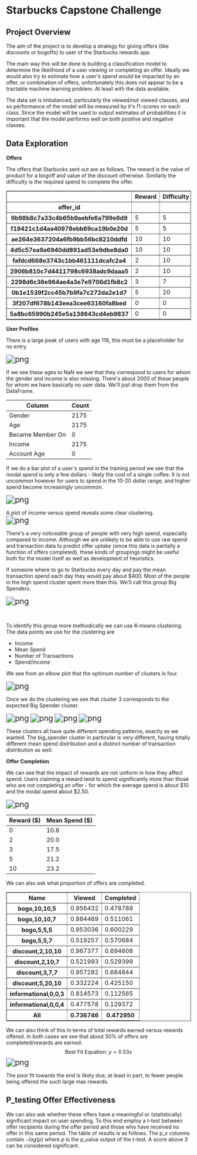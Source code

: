 # Starbucks Capstone Challenge

<h2> Project Overview </h2> 



The aim of the project is to develop a strategy for giving offers (like discounts or bogoffs) to user of the Starbucks rewards app.

The main way this will be done is building a classification model to determine the likelihood of a user viewing or completing an offer. Ideally we would also try to estimate how a user's spend would be impacted by an offer, or combination of offers, unfortunately this does not appear to be a tractable machine learning problem. At least with the data available.

The data set is imbalanced, particularly the viewed/not viewed classes, and so performance of the model will be measured by it's f1-scores on each class. Since the model will be used to output estimates of probabilities it is important that the model performs well on both positive and negative classes.



<H2> Data Exploration </H2>

<b> Offers </b>

The offers that Starbucks sent out are as follows. The reward is the value of product for a bogoff and value of the discount otherwise. Similarly the difficulty is the required spend to complete the offer.

<table border="1" class="dataframe">
  <thead>
    <tr style="text-align: center;">
      <th></th>
      <th>Reward</th>
      <th>Difficulty</th>
      <th>Duration</th>
      <th>Offer Type</th>
      <th>Email</th>
      <th>Mobile</th>
      <th>Social</th>
      <th>Web</th>
      <th>Name</th>
    </tr>
    <tr>
      <th>offer_id</th>
      <th></th>
      <th></th>
      <th></th>
      <th></th>
      <th></th>
      <th></th>
      <th></th>
      <th></th>
      <th></th>
    </tr>
  </thead>
  <tbody>
    <tr>
      <th>9b98b8c7a33c4b65b9aebfe6a799e6d9</th>
      <td>5</td>
      <td>5</td>
      <td>7</td>
      <td>bogo</td>
      <td>1.0</td>
      <td>1.0</td>
      <td>0.0</td>
      <td>1.0</td>
      <td>bogo,5,5,7</td>
    </tr>
    <tr>
      <th>f19421c1d4aa40978ebb69ca19b0e20d</th>
      <td>5</td>
      <td>5</td>
      <td>5</td>
      <td>bogo</td>
      <td>1.0</td>
      <td>1.0</td>
      <td>1.0</td>
      <td>1.0</td>
      <td>bogo,5,5,5</td>
    </tr>
    <tr>
      <th>ae264e3637204a6fb9bb56bc8210ddfd</th>
      <td>10</td>
      <td>10</td>
      <td>7</td>
      <td>bogo</td>
      <td>1.0</td>
      <td>1.0</td>
      <td>1.0</td>
      <td>0.0</td>
      <td>bogo,10,10,7</td>
    </tr>
    <tr>
      <th>4d5c57ea9a6940dd891ad53e9dbe8da0</th>
      <td>10</td>
      <td>10</td>
      <td>5</td>
      <td>bogo</td>
      <td>1.0</td>
      <td>1.0</td>
      <td>1.0</td>
      <td>1.0</td>
      <td>bogo,10,10,5</td>
    </tr>
    <tr>
      <th>fafdcd668e3743c1bb461111dcafc2a4</th>
      <td>2</td>
      <td>10</td>
      <td>10</td>
      <td>discount</td>
      <td>1.0</td>
      <td>1.0</td>
      <td>1.0</td>
      <td>1.0</td>
      <td>discount,2,10,10</td>
    </tr>
    <tr>
      <th>2906b810c7d4411798c6938adc9daaa5</th>
      <td>2</td>
      <td>10</td>
      <td>7</td>
      <td>discount</td>
      <td>1.0</td>
      <td>1.0</td>
      <td>0.0</td>
      <td>1.0</td>
      <td>discount,2,10,7</td>
    </tr>
    <tr>
      <th>2298d6c36e964ae4a3e7e9706d1fb8c2</th>
      <td>3</td>
      <td>7</td>
      <td>7</td>
      <td>discount</td>
      <td>1.0</td>
      <td>1.0</td>
      <td>1.0</td>
      <td>1.0</td>
      <td>discount,3,7,7</td>
    </tr>
    <tr>
      <th>0b1e1539f2cc45b7b9fa7c272da2e1d7</th>
      <td>5</td>
      <td>20</td>
      <td>10</td>
      <td>discount</td>
      <td>1.0</td>
      <td>0.0</td>
      <td>0.0</td>
      <td>1.0</td>
      <td>discount,5,20,10</td>
    </tr>
    <tr>
      <th>3f207df678b143eea3cee63160fa8bed</th>
      <td>0</td>
      <td>0</td>
      <td>4</td>
      <td>informational</td>
      <td>1.0</td>
      <td>1.0</td>
      <td>0.0</td>
      <td>1.0</td>
      <td>informational,0,0,4</td>
    </tr>
    <tr>
      <th>5a8bc65990b245e5a138643cd4eb9837</th>
      <td>0</td>
      <td>0</td>
      <td>3</td>
      <td>informational</td>
      <td>1.0</td>
      <td>1.0</td>
      <td>1.0</td>
      <td>0.0</td>
      <td>informational,0,0,3</td>
    </tr>
  </tbody>
</table>

<b> User Profiles </b>



There is a large peak of users with age 118, this must be a placeholder for no entry.

<img src="Starbucks_Capstone_notebook_files/Starbucks_Capstone_notebook_6_1.png" alt="png" style="zoom:150%;" />

If we see these ages to NaN we see that they correspond to users for whom the gender and income is also missing. There's about 2000 of these people for whom we have basically no user data. We'll just drop them from the DataFrame.

| Column           | Count |
| ---------------- | ----- |
| Gender           | 2175  |
| Age              | 2175  |
| Became Member On | 0     |
| Income           | 2175  |
| Account Age      | 0     |

If we do a bar plot of a user's spend in the training period we see that the modal spend is only a few dollars - likely the cost of a single coffee. It is not uncommon however for users to spend in the 10-20 dollar range, and higher spend become increasingly uncommon.

<img src="Starbucks_Capstone_notebook_files/Starbucks_Capstone_notebook_15_0.png" alt="png" style="zoom:150%;" />
    

A plot of income versus spend reveals some clear clustering.    
<img src="Starbucks_Capstone_notebook_files/Starbucks_Capstone_notebook_17_0.png" alt="png" style="zoom:150%;" />
    


There's a very noticeable group of people with very high spend, especially compared to income. Although we are unlikely to be able to use raw spend and transaction data to predict offer uptake (since this data is partially a function of offers completed), these kinds of groupings might be useful both for the model itself as well as development of heuristics. 

If someone where to go to Starbucks every day and pay the mean transaction spend each day they would pay about $400.  Most of the people in the high spend cluster spent more than this. We'll call this group Big Spenders.

<img src="Starbucks_Capstone_notebook_files/Starbucks_Capstone_notebook_20_0.png" alt="png" style="zoom:150%;" />

​    

To identify this group more methodically we can use K-means clustering. The data points we use for the clustering are

* Income
* Mean Spend
* Number of Transactions
* Spend/Income

 We see from an elbow plot that the optimum number of clusters is four.

<img src="Starbucks_Capstone_notebook_files/Starbucks_Capstone_notebook_56_0.png" alt="png" style="zoom:150%;" />

Once we do the clustering we see that cluster 3 corresponds to the expected Big Spender cluster.

<img src="Starbucks_Capstone_notebook_files/Starbucks_Capstone_notebook_60_0.png" alt="png" style="zoom:150%;" />

<img src="Starbucks_Capstone_notebook_files/Starbucks_Capstone_notebook_61_0.png" alt="png" style="zoom:150%;" />



<img src="Starbucks_Capstone_notebook_files/Starbucks_Capstone_notebook_64_0.png" alt="png" style="zoom:150%;" />

<img src="Starbucks_Capstone_notebook_files/Starbucks_Capstone_notebook_65_0.png" alt="png" style="zoom:150%;" />

These clusters all have quite different spending patterns, exactly as we wanted. The big_spender cluster in particular is very different, having totally different mean spend distribution and a distinct number of transaction distribution as well.

<b> Offer Completion </b>



We can see that the impact of rewards are not uniform in how they affect spend. Users claiming a reward tend to spend significantly more than those who are not completing an offer - for which the average spend is about $10 and the modal spend about $2.50. 

<img src="Starbucks_Capstone_notebook_files/Starbucks_Capstone_notebook_28_0.png" alt="png" style="zoom:150%;" />

| Reward ($) | Mean Spend ($) |
| ---------- | -------------- |
| 0          | 10.6           |
| 2          | 20.0           |
| 3          | 17.5           |
| 5          | 21.2           |
| 10         | 23.2           |

We can also ask what proportion of offers are completed. 



<table border="1" class="dataframe">
  <thead>
    <tr style="text-align: Center;">
      <th>Name </th>
      <th>Viewed</th>
      <th>Completed</th>
    </tr>
  </thead>
  <tbody>
    <tr>
      <th>bogo,10,10,5</th>
      <td>0.956432</td>
      <td>0.478789</td>
    </tr>
    <tr>
      <th>bogo,10,10,7</th>
      <td>0.884469</td>
      <td>0.511061</td>
    </tr>
    <tr>
      <th>bogo,5,5,5</th>
      <td>0.953036</td>
      <td>0.600229</td>
    </tr>
    <tr>
      <th>bogo,5,5,7</th>
      <td>0.519257</td>
      <td>0.570684</td>
    </tr>
    <tr>
      <th>discount,2,10,10</th>
      <td>0.967377</td>
      <td>0.694608</td>
    </tr>
    <tr>
      <th>discount,2,10,7</th>
      <td>0.521993</td>
      <td>0.529399</td>
    </tr>
    <tr>
      <th>discount,3,7,7</th>
      <td>0.957282</td>
      <td>0.684844</td>
    </tr>
    <tr>
      <th>discount,5,20,10</th>
      <td>0.332224</td>
      <td>0.425150</td>
    </tr>
    <tr>
      <th>informational,0,0,3</th>
      <td>0.814573</td>
      <td>0.112565</td>
    </tr>
    <tr>
      <th>informational,0,0,4</th>
      <td>0.477578</td>
      <td>0.129372</td>
    </tr>
    <tr>
      <th>All</th>
      <th>0.736746</th>
      <th>0.472950</th>
    </tr>
  </tbody>
</table>

We can also think of this in terms of total rewards earned versus rewards offered. In both cases we see that about 50% of offers are completed/rewards are earned.
$$
\text{ Best Fit Equation: } y=0.53x
$$
<img src="Starbucks_Capstone_notebook_files/Starbucks_Capstone_notebook_35_1.png" alt="png" style="zoom:150%;" />
    


The poor fit towards the end is likely due, at least in part, to fewer people being offered the such large max rewards.

<h2> P_testing Offer Effectiveness </h2>

We can also ask whether these offers have a meaningful or (statistically) significant impact on user spending. To this end employ a t-test between offer recipients during the offer period and those who have received no offer in this same period. The table of results is as follows.  The p_x columns contain $-log(p)$ where $p$ is the p_value output of the t-test. A score above 3 can be considered significant. 




<div>
<style scoped>
    .dataframe tbody tr th:only-of-type {
        vertical-align: middle;
    }
<table border="1" class="dataframe">
  <thead>
    <tr style="text-align: Center;">
      <th></th>
      <th>p_age</th>
      <th>p_income</th>
      <th>p_total-cost</th>
      <th>total-cost</th>
      <th>p_total</th>
      <th>offered_total</th>
      <th>null_total</th>
      <th>p_mean</th>
      <th>offered_mean</th>
      <th>null_mean</th>
      <th>p_count</th>
      <th>offered_count</th>
      <th>null_count</th>
    </tr>
  </thead>
  <tbody>
    <tr>
      <th>discount,2,10,10</th>
      <td>0.373081</td>
      <td>0.513743</td>
      <td>251.415865</td>
      <td>30.652512</td>
      <td>283.408413</td>
      <td>46.875874</td>
      <td>14.223363</td>
      <td>36.634555</td>
      <td>13.352046</td>
      <td>8.858298</td>
      <td>inf</td>
      <td>3.280471</td>
      <td>1.043826</td>
    </tr>
    <tr>
      <th>discount,3,7,7</th>
      <td>0.472075</td>
      <td>0.418224</td>
      <td>187.476382</td>
      <td>18.569828</td>
      <td>249.576284</td>
      <td>33.467657</td>
      <td>11.897829</td>
      <td>32.359681</td>
      <td>11.840403</td>
      <td>8.185221</td>
      <td>inf</td>
      <td>2.492615</td>
      <td>0.867023</td>
    </tr>
    <tr>
      <th>bogo,5,5,5</th>
      <td>0.627717</td>
      <td>0.307679</td>
      <td>92.664772</td>
      <td>12.317879</td>
      <td>177.398431</td>
      <td>26.940110</td>
      <td>9.622231</td>
      <td>52.153454</td>
      <td>11.919873</td>
      <td>6.976287</td>
      <td>inf</td>
      <td>1.866667</td>
      <td>0.705882</td>
    </tr>
    <tr>
      <th>discount,2,10,7</th>
      <td>0.888283</td>
      <td>0.627830</td>
      <td>80.655369</td>
      <td>12.179083</td>
      <td>107.848849</td>
      <td>26.076912</td>
      <td>11.897829</td>
      <td>21.634059</td>
      <td>11.161493</td>
      <td>8.185221</td>
      <td>377.954748</td>
      <td>1.737208</td>
      <td>0.867023</td>
    </tr>
    <tr>
      <th>discount,5,20,10</th>
      <td>0.367586</td>
      <td>0.735100</td>
      <td>53.657970</td>
      <td>11.965843</td>
      <td>104.198406</td>
      <td>31.189206</td>
      <td>14.223363</td>
      <td>19.425179</td>
      <td>12.090161</td>
      <td>8.858298</td>
      <td>332.601467</td>
      <td>1.965403</td>
      <td>1.043826</td>
    </tr>
    <tr>
      <th>bogo,10,10,7</th>
      <td>0.949229</td>
      <td>0.115336</td>
      <td>48.955730</td>
      <td>9.915389</td>
      <td>184.972483</td>
      <td>31.813218</td>
      <td>11.897829</td>
      <td>29.090939</td>
      <td>11.862773</td>
      <td>8.185221</td>
      <td>inf</td>
      <td>2.413184</td>
      <td>0.867023</td>
    </tr>
    <tr>
      <th>bogo,5,5,7</th>
      <td>0.725452</td>
      <td>0.584020</td>
      <td>40.097766</td>
      <td>7.913657</td>
      <td>101.293686</td>
      <td>24.811486</td>
      <td>11.897829</td>
      <td>14.263930</td>
      <td>10.484330</td>
      <td>8.185221</td>
      <td>372.677502</td>
      <td>1.742637</td>
      <td>0.867023</td>
    </tr>
    <tr>
      <th>informational,0,0,3</th>
      <td>0.952612</td>
      <td>0.920038</td>
      <td>108.007086</td>
      <td>6.960021</td>
      <td>108.007086</td>
      <td>13.918947</td>
      <td>6.958925</td>
      <td>49.624650</td>
      <td>8.354929</td>
      <td>5.289228</td>
      <td>420.722524</td>
      <td>1.116625</td>
      <td>0.522302</td>
    </tr>
    <tr>
      <th>bogo,10,10,5</th>
      <td>0.178025</td>
      <td>0.665663</td>
      <td>34.850332</td>
      <td>6.925740</td>
      <td>189.016236</td>
      <td>26.547971</td>
      <td>9.622231</td>
      <td>59.501045</td>
      <td>11.383595</td>
      <td>6.976287</td>
      <td>inf</td>
      <td>1.933272</td>
      <td>0.705882</td>
    </tr>
    <tr>
      <th>informational,0,0,4</th>
      <td>0.489737</td>
      <td>0.747444</td>
      <td>59.748068</td>
      <td>5.720949</td>
      <td>59.748068</td>
      <td>13.865758</td>
      <td>8.144809</td>
      <td>25.925570</td>
      <td>8.166071</td>
      <td>6.139471</td>
      <td>220.613258</td>
      <td>1.012556</td>
      <td>0.597345</td>
    </tr>
  </tbody>
</table>



The key figures here are that age and income seem similarly distributed across null and test groups; and that the $p_{total-cost}$ value is always large. This means that we can reject the hypothesis that the total spend of people to whom the offer was made was lower than the total spend of those who it wasn't plus the monetary value of the offer itself. That is the impact of the offer was both significant and meaningful. Although these tests were aggregated into one number for each offer, the information used was only from the periods in which the offer was active. 

Noticeably there was an increase in both mean spend and number of transactions among offered groups. 



<table border="1" class="dataframe">
  <thead>
    <tr style="text-align: Center;">
      <th>Offer</th>
      <th>Increase in Spend/ Duration</th>
      <th>Reward</th>
      <th>Difficulty</th>
      <th>Duration</th>
      <th>Offer_type</th>
      <th>Email</th>
      <th>Mobile</th>
      <th>Social</th>
      <th>Web</th>
    </tr>
  </thead>
  <tbody>
    <tr>
      <th>discount,2,10,10</th>
      <td>3.065251</td>
      <td>2</td>
      <td>10</td>
      <td>10</td>
      <td>discount</td>
      <td>1.0</td>
      <td>1.0</td>
      <td>1.0</td>
      <td>1.0</td>
    </tr>
    <tr>
      <th>discount,3,7,7</th>
      <td>2.652833</td>
      <td>3</td>
      <td>7</td>
      <td>7</td>
      <td>discount</td>
      <td>1.0</td>
      <td>1.0</td>
      <td>1.0</td>
      <td>1.0</td>
    </tr>
    <tr>
      <th>bogo,5,5,5</th>
      <td>2.463576</td>
      <td>5</td>
      <td>5</td>
      <td>5</td>
      <td>bogo</td>
      <td>1.0</td>
      <td>1.0</td>
      <td>1.0</td>
      <td>1.0</td>
    </tr>
    <tr>
      <th>informational,0,0,3</th>
      <td>2.320007</td>
      <td>0</td>
      <td>0</td>
      <td>3</td>
      <td>informational</td>
      <td>1.0</td>
      <td>1.0</td>
      <td>1.0</td>
      <td>0.0</td>
    </tr>
    <tr>
      <th>discount,2,10,7</th>
      <td>1.739869</td>
      <td>2</td>
      <td>10</td>
      <td>7</td>
      <td>discount</td>
      <td>1.0</td>
      <td>1.0</td>
      <td>0.0</td>
      <td>1.0</td>
    </tr>
    <tr>
      <th>informational,0,0,4</th>
      <td>1.430237</td>
      <td>0</td>
      <td>0</td>
      <td>4</td>
      <td>informational</td>
      <td>1.0</td>
      <td>1.0</td>
      <td>0.0</td>
      <td>1.0</td>
    </tr>
    <tr>
      <th>bogo,10,10,7</th>
      <td>1.416484</td>
      <td>10</td>
      <td>10</td>
      <td>7</td>
      <td>bogo</td>
      <td>1.0</td>
      <td>1.0</td>
      <td>1.0</td>
      <td>0.0</td>
    </tr>
    <tr>
      <th>bogo,10,10,5</th>
      <td>1.385148</td>
      <td>10</td>
      <td>10</td>
      <td>5</td>
      <td>bogo</td>
      <td>1.0</td>
      <td>1.0</td>
      <td>1.0</td>
      <td>1.0</td>
    </tr>
    <tr>
      <th>discount,5,20,10</th>
      <td>1.196584</td>
      <td>5</td>
      <td>20</td>
      <td>10</td>
      <td>discount</td>
      <td>1.0</td>
      <td>0.0</td>
      <td>0.0</td>
      <td>1.0</td>
    </tr>
    <tr>
      <th>bogo,5,5,7</th>
      <td>1.130522</td>
      <td>5</td>
      <td>5</td>
      <td>7</td>
      <td>bogo</td>
      <td>1.0</td>
      <td>1.0</td>
      <td>0.0</td>
      <td>1.0</td>
    </tr>
  </tbody>
</table>



While all the measures are deemed effective by our p_tests, there does seem to be differences in performance. Roughly speaking it looks like the 2,10,10 discount performs best, but comparing the offers like this is on shaky statistical footing. There may be other factors impacting performance, e.g. people might be more likely to buy coffee on a Monday, so offers which include a (or multiple) Mondays might get a boost. 
   

<h2> Offer Classification </h2>

<b> Random Forest Model - Offer by offer prediction </b>

We will use a random forest classifier to predict whether a user will view or complete a given offer.  Initially a model is fitted for each offer individually so only information about the user is relevant.

The data points used for the predictions are:

* Age (Int)
* Income (Int)
* Account age (Int)
* Big Spender Cluster (Bool)
* Cluster 2 (Bool)
* Male (Bool)
* Female (Bool)
* Mean Spend (Float)

The Cluster 0 and Cluster 1 data points are not used because they don't improve the predictive power of the model. 

In addition to the base classifier SMOTE is used to resample the data due to the imbalanced nature of the data set. Further the parameters are tuned with a grid search carried out independently for each offer. The parameter grid is generated by

```python
param_grid={
    'criterion':['gini', 'entropy'],
    'min_samples_split':np.logspace(-5,-1,5),
    'min_samples_leaf':np.logspace(-6,-2,5),
}
```

The best parameters are then used to refit a model on the entire test set. 

We collect the results for each offer below.

<table border="1" class="dataframe">
  <thead>
    <tr style="text-align: center;">
      <th>Type</th>
      <th>Offer</th>
      <th>Metric</th>
      <th>Not Viewed</th>
      <th>Viewed</th>
      <th>Not Completed</th>
      <th>Completed</th>
    </tr>
  </thead>
  <tbody>
    <tr>
      <th rowspan="16" valign="top">bogo</th>
      <th rowspan="4" valign="top">bogo,10,10,5</th>
      <th>f1-score</th>
      <td>0.470588</td>
      <td>0.976853</td>
      <td>0.799180</td>
      <td>0.843949</td>
    </tr>
    <tr>
      <th>precision</th>
      <td>0.758621</td>
      <td>0.960902</td>
      <td>0.899654</td>
      <td>0.776557</td>
    </tr>
    <tr>
      <th>recall</th>
      <td>0.341085</td>
      <td>0.993343</td>
      <td>0.718894</td>
      <td>0.924150</td>
    </tr>
    <tr>
      <th>support</th>
      <td>129.000000</td>
      <td>2103.000000</td>
      <td>1085.000000</td>
      <td>1147.000000</td>
    </tr>
    <tr>
      <th rowspan="4" valign="top">bogo,10,10,7</th>
      <th>f1-score</th>
      <td>0.651357</td>
      <td>0.957582</td>
      <td>0.793616</td>
      <td>0.855714</td>
    </tr>
    <tr>
      <th>precision</th>
      <td>0.829787</td>
      <td>0.933168</td>
      <td>0.850236</td>
      <td>0.817647</td>
    </tr>
    <tr>
      <th>recall</th>
      <td>0.536082</td>
      <td>0.983307</td>
      <td>0.744066</td>
      <td>0.897498</td>
    </tr>
    <tr>
      <th>support</th>
      <td>291.000000</td>
      <td>1917.000000</td>
      <td>969.000000</td>
      <td>1239.000000</td>
    </tr>
    <tr>
      <th rowspan="4" valign="top">bogo,5,5,5</th>
      <th>f1-score</th>
      <td>0.375000</td>
      <td>0.978962</td>
      <td>0.661710</td>
      <td>0.805556</td>
    </tr>
    <tr>
      <th>precision</th>
      <td>0.642857</td>
      <td>0.965422</td>
      <td>0.651220</td>
      <td>0.813084</td>
    </tr>
    <tr>
      <th>recall</th>
      <td>0.264706</td>
      <td>0.992888</td>
      <td>0.672544</td>
      <td>0.798165</td>
    </tr>
    <tr>
      <th>support</th>
      <td>102.000000</td>
      <td>2109.000000</td>
      <td>794.000000</td>
      <td>1417.000000</td>
    </tr>
    <tr>
      <th rowspan="4" valign="top">bogo,5,5,7</th>
      <th>f1-score</th>
      <td>0.675980</td>
      <td>0.690486</td>
      <td>0.683483</td>
      <td>0.816823</td>
    </tr>
    <tr>
      <th>precision</th>
      <td>0.674460</td>
      <td>0.691976</td>
      <td>0.655530</td>
      <td>0.837491</td>
    </tr>
    <tr>
      <th>recall</th>
      <td>0.677507</td>
      <td>0.689003</td>
      <td>0.713927</td>
      <td>0.797151</td>
    </tr>
    <tr>
      <th>support</th>
      <td>1107.000000</td>
      <td>1164.000000</td>
      <td>797.000000</td>
      <td>1474.000000</td>
    </tr>
    <tr>
      <th rowspan="16" valign="top">discount</th>
      <th rowspan="4" valign="top">discount,2,10,10</th>
      <th>f1-score</th>
      <td>0.503704</td>
      <td>0.984566</td>
      <td>0.704268</td>
      <td>0.877370</td>
    </tr>
    <tr>
      <th>precision</th>
      <td>0.809524</td>
      <td>0.973133</td>
      <td>0.689552</td>
      <td>0.885204</td>
    </tr>
    <tr>
      <th>recall</th>
      <td>0.365591</td>
      <td>0.996270</td>
      <td>0.719626</td>
      <td>0.869674</td>
    </tr>
    <tr>
      <th>support</th>
      <td>93.000000</td>
      <td>2145.000000</td>
      <td>642.000000</td>
      <td>1596.000000</td>
    </tr>
    <tr>
      <th rowspan="4" valign="top">discount,2,10,7</th>
      <th>f1-score</th>
      <td>0.691812</td>
      <td>0.691812</td>
      <td>0.683951</td>
      <td>0.812317</td>
    </tr>
    <tr>
      <th>precision</th>
      <td>0.685506</td>
      <td>0.698236</td>
      <td>0.708440</td>
      <td>0.795977</td>
    </tr>
    <tr>
      <th>recall</th>
      <td>0.698236</td>
      <td>0.685506</td>
      <td>0.661098</td>
      <td>0.829341</td>
    </tr>
    <tr>
      <th>support</th>
      <td>1077.000000</td>
      <td>1097.000000</td>
      <td>838.000000</td>
      <td>1336.000000</td>
    </tr>
    <tr>
      <th rowspan="4" valign="top">discount,3,7,7</th>
      <th>f1-score</th>
      <td>0.488550</td>
      <td>0.984693</td>
      <td>0.597179</td>
      <td>0.840965</td>
    </tr>
    <tr>
      <th>precision</th>
      <td>0.761905</td>
      <td>0.974231</td>
      <td>0.532123</td>
      <td>0.883615</td>
    </tr>
    <tr>
      <th>recall</th>
      <td>0.359551</td>
      <td>0.995381</td>
      <td>0.680357</td>
      <td>0.802243</td>
    </tr>
    <tr>
      <th>support</th>
      <td>89.000000</td>
      <td>2165.000000</td>
      <td>560.000000</td>
      <td>1694.000000</td>
    </tr>
    <tr>
      <th rowspan="4" valign="top">discount,5,20,10</th>
      <th>f1-score</th>
      <td>0.882175</td>
      <td>0.758763</td>
      <td>0.733211</td>
      <td>0.743363</td>
    </tr>
    <tr>
      <th>precision</th>
      <td>0.885445</td>
      <td>0.753070</td>
      <td>0.850587</td>
      <td>0.656250</td>
    </tr>
    <tr>
      <th>recall</th>
      <td>0.878930</td>
      <td>0.764543</td>
      <td>0.644301</td>
      <td>0.857143</td>
    </tr>
    <tr>
      <th>support</th>
      <td>1495.000000</td>
      <td>722.000000</td>
      <td>1237.000000</td>
      <td>980.000000</td>
    </tr>
    <tr>
      <th rowspan="8" valign="top">informational</th>
      <th rowspan="4" valign="top">informational,0,0,3</th>
      <th>f1-score</th>
      <td>0.693997</td>
      <td>0.944073</td>
      <td>0.933436</td>
      <td>0.510397</td>
    </tr>
    <tr>
      <th>precision</th>
      <td>0.858696</td>
      <td>0.912099</td>
      <td>0.887152</td>
      <td>0.828221</td>
    </tr>
    <tr>
      <th>recall</th>
      <td>0.582310</td>
      <td>0.978369</td>
      <td>0.984816</td>
      <td>0.368852</td>
    </tr>
    <tr>
      <th>support</th>
      <td>407.000000</td>
      <td>1803.000000</td>
      <td>1844.000000</td>
      <td>366.000000</td>
    </tr>
    <tr>
      <th rowspan="4" valign="top">informational,0,0,4</th>
      <th>f1-score</th>
      <td>0.709934</td>
      <td>0.691404</td>
      <td>0.943843</td>
      <td>0.472813</td>
    </tr>
    <tr>
      <th>precision</th>
      <td>0.715939</td>
      <td>0.685289</td>
      <td>0.900962</td>
      <td>0.854701</td>
    </tr>
    <tr>
      <th>recall</th>
      <td>0.704028</td>
      <td>0.697630</td>
      <td>0.991010</td>
      <td>0.326797</td>
    </tr>
    <tr>
      <th>support</th>
      <td>1142.000000</td>
      <td>1055.000000</td>
      <td>1891.000000</td>
      <td>306.000000</td>
    </tr>
  </tbody>
</table>

Recall on classes with low support is predictably poor despite the resampling. This is a limitation of the data, there's only so much we can do to improve the performance here. That being said, we can also try building a model to classify on multiple offers at once. In particular we can start to use information about the offer such as whether it was sent by email. We can do this either for all offers at once or by offer type. 

<b> Random Forest Model - Alternative prediction methods </b>

Once again a grid search was run before a model was refit on the entire training set. This time the parameter grid was slightly expanded  since there are fewer models to build.


```python
param_grid={
    'criterion':['gini', 'entropy'],
    'min_samples_split':np.logspace(-5,-1,5),
    'min_samples_leaf':np.logspace(-6,-2,5),
}
```

To compare these models we consider their combined performance by offer type as well as their overall performance. A breakdown by offer is also possible but it is difficult to read such a large table and meaningfully interpret the results. 



<table border="1" class="dataframe">
  <thead>
    <tr style="text-align: center;">
      <th>Type</th>
      <th>Metric</th>
      <th>Method</th>
      <th>Not Viewed</th>
      <th>Viewed</th>
      <th>Not Completed</th>
      <th>Completed</th>
    </tr>
  </thead>
  <tbody>
    <tr>
      <th rowspan="10" valign="top">bogo</th>
      <th rowspan="3" valign="top">f1-score</th>
      <th>All at once</th>
      <td>0.521869</td>
      <td>0.915683</td>
      <td>0.730182</td>
      <td>0.830887</td>
    </tr>
    <tr>
      <th>Offer by offer</th>
      <td>0.645097</td>
      <td>0.927438</td>
      <td>0.738933</td>
      <td>0.829567</td>
    </tr>
    <tr>
      <th>Type by type</th>
      <td>0.567692</td>
      <td>0.879088</td>
      <td>0.731456</td>
      <td>0.792449</td>
    </tr>
    <tr>
      <th rowspan="3" valign="top">precision</th>
      <th>All at once</th>
      <td>0.667304</td>
      <td>0.881793</td>
      <td>0.777090</td>
      <td>0.800597</td>
    </tr>
    <tr>
      <th>Offer by offer</th>
      <td>0.697857</td>
      <td>0.913321</td>
      <td>0.765207</td>
      <td>0.811379</td>
    </tr>
    <tr>
      <th>Type by type</th>
      <td>0.487450</td>
      <td>0.921516</td>
      <td>0.688195</td>
      <td>0.832916</td>
    </tr>
    <tr>
      <th rowspan="3" valign="top">recall</th>
      <th>All at once</th>
      <td>0.428484</td>
      <td>0.952283</td>
      <td>0.688615</td>
      <td>0.863559</td>
    </tr>
    <tr>
      <th>Offer by offer</th>
      <td>0.599754</td>
      <td>0.941999</td>
      <td>0.714403</td>
      <td>0.848588</td>
    </tr>
    <tr>
      <th>Type by type</th>
      <td>0.679558</td>
      <td>0.840395</td>
      <td>0.780521</td>
      <td>0.755732</td>
    </tr>
    <tr>
      <th>support</th>
      <th>NaN</th>
      <td>1629.000000</td>
      <td>7293.000000</td>
      <td>3645.000000</td>
      <td>5277.000000</td>
    </tr>
    <tr>
      <th rowspan="10" valign="top">discount</th>
      <th rowspan="3" valign="top">f1-score</th>
      <th>All at once</th>
      <td>0.728989</td>
      <td>0.881592</td>
      <td>0.664318</td>
      <td>0.818087</td>
    </tr>
    <tr>
      <th>Offer by offer</th>
      <td>0.786861</td>
      <td>0.906455</td>
      <td>0.687559</td>
      <td>0.824842</td>
    </tr>
    <tr>
      <th>Type by type</th>
      <td>0.721246</td>
      <td>0.856631</td>
      <td>0.681159</td>
      <td>0.804071</td>
    </tr>
    <tr>
      <th rowspan="3" valign="top">precision</th>
      <th>All at once</th>
      <td>0.743580</td>
      <td>0.874098</td>
      <td>0.699023</td>
      <td>0.796653</td>
    </tr>
    <tr>
      <th>Offer by offer</th>
      <td>0.800000</td>
      <td>0.899968</td>
      <td>0.706602</td>
      <td>0.812565</td>
    </tr>
    <tr>
      <th>Type by type</th>
      <td>0.663415</td>
      <td>0.896841</td>
      <td>0.660832</td>
      <td>0.819563</td>
    </tr>
    <tr>
      <th rowspan="3" valign="top">recall</th>
      <th>All at once</th>
      <td>0.714960</td>
      <td>0.889215</td>
      <td>0.632896</td>
      <td>0.840706</td>
    </tr>
    <tr>
      <th>Offer by offer</th>
      <td>0.774147</td>
      <td>0.913036</td>
      <td>0.669515</td>
      <td>0.837496</td>
    </tr>
    <tr>
      <th>Type by type</th>
      <td>0.790123</td>
      <td>0.819873</td>
      <td>0.702777</td>
      <td>0.789154</td>
    </tr>
    <tr>
      <th>support</th>
      <th>NaN</th>
      <td>2754.000000</td>
      <td>6129.000000</td>
      <td>3277.000000</td>
      <td>5606.000000</td>
    </tr>
    <tr>
      <th rowspan="10" valign="top">informational</th>
      <th rowspan="3" valign="top">f1-score</th>
      <th>All at once</th>
      <td>0.606533</td>
      <td>0.826797</td>
      <td>0.917465</td>
      <td>0.000000</td>
    </tr>
    <tr>
      <th>Offer by offer</th>
      <td>0.706242</td>
      <td>0.852370</td>
      <td>0.938692</td>
      <td>0.493697</td>
    </tr>
    <tr>
      <th>Type by type</th>
      <td>0.612913</td>
      <td>0.775327</td>
      <td>0.901182</td>
      <td>0.086047</td>
    </tr>
    <tr>
      <th rowspan="3" valign="top">precision</th>
      <th>All at once</th>
      <td>0.713537</td>
      <td>0.775598</td>
      <td>0.847515</td>
      <td>0.000000</td>
    </tr>
    <tr>
      <th>Offer by offer</th>
      <td>0.744103</td>
      <td>0.831117</td>
      <td>0.894112</td>
      <td>0.839286</td>
    </tr>
    <tr>
      <th>Type by type</th>
      <td>0.587678</td>
      <td>0.795145</td>
      <td>0.849490</td>
      <td>0.196809</td>
    </tr>
    <tr>
      <th rowspan="3" valign="top">recall</th>
      <th>All at once</th>
      <td>0.527437</td>
      <td>0.885234</td>
      <td>1.000000</td>
      <td>0.000000</td>
    </tr>
    <tr>
      <th>Offer by offer</th>
      <td>0.672046</td>
      <td>0.874738</td>
      <td>0.987952</td>
      <td>0.349702</td>
    </tr>
    <tr>
      <th>Type by type</th>
      <td>0.640413</td>
      <td>0.756473</td>
      <td>0.959572</td>
      <td>0.055060</td>
    </tr>
    <tr>
      <th>support</th>
      <th>NaN</th>
      <td>1549.000000</td>
      <td>2858.000000</td>
      <td>3735.000000</td>
      <td>672.000000</td>
    </tr>
  </tbody>
</table>



<table border="1" class="dataframe">
  <thead>
    <tr style="text-align: center;">
      <th>Metric</th>
      <th>Method</th>
      <th>Not Viewed</th>
      <th>Viewed</th>
      <th>Not Completed</th>
      <th>Completed</th>
    </tr>
  </thead>
  <tbody>
    <tr>
      <th rowspan="3" valign="top">f1-score</th>
      <th>All at once</th>
      <td>0.646922</td>
      <td>0.886994</td>
      <td>0.782560</td>
      <td>0.800414</td>
    </tr>
    <tr>
      <th>Offer by offer</th>
      <td>0.728326</td>
      <td>0.906261</td>
      <td>0.797295</td>
      <td>0.813419</td>
    </tr>
    <tr>
      <th>Type by type</th>
      <td>0.649153</td>
      <td>0.852142</td>
      <td>0.776350</td>
      <td>0.770578</td>
    </tr>
    <tr>
      <th rowspan="3" valign="top">precision</th>
      <th>All at once</th>
      <td>0.719983</td>
      <td>0.859092</td>
      <td>0.784515</td>
      <td>0.798587</td>
    </tr>
    <tr>
      <th>Offer by offer</th>
      <td>0.759517</td>
      <td>0.893599</td>
      <td>0.798119</td>
      <td>0.812646</td>
    </tr>
    <tr>
      <th>Type by type</th>
      <td>0.590551</td>
      <td>0.889334</td>
      <td>0.737625</td>
      <td>0.814440</td>
    </tr>
    <tr>
      <th rowspan="3" valign="top">recall</th>
      <th>All at once</th>
      <td>0.587323</td>
      <td>0.916769</td>
      <td>0.780614</td>
      <td>0.802250</td>
    </tr>
    <tr>
      <th>Offer by offer</th>
      <td>0.699595</td>
      <td>0.919287</td>
      <td>0.796472</td>
      <td>0.814193</td>
    </tr>
    <tr>
      <th>Type by type</th>
      <td>0.720668</td>
      <td>0.817936</td>
      <td>0.819368</td>
      <td>0.731199</td>
    </tr>
    <tr>
      <th>support</th>
      <th>NaN</th>
      <td>5932.000000</td>
      <td>16280.000000</td>
      <td>10657.000000</td>
      <td>11555.000000</td>
    </tr>
  </tbody>
</table>



The Offer by Offer method is the clear winner here. It is the best in almost every case and never the worst. All at once often offers similar performance but performs really poorly in some areas, in particular predicting completion of informational offers and recall of Not Viewed is very poor. Type by Type does occasionally do better than Offer by Offer but is also often much worse, overall it the poorer choice. 

That being said they offer a degree of flexibility that the offer by offer does not, there is no scope to estimate performance on untested offer combinations using this method. A Random Forest model may not be the best choice for this kind of prediction, however.

<b> Alternative Model Testing </b>

Just as a sanity check, we can see how other types of model perform to confirm the choice of a random forest was sensible.  For speed and ease of comparison we use the models to predict against all the offers at once. We also don't use a grid search and add a standard scaler to the Pipeline. The models tested are as follows.

| Models                       | Initial |
| ---------------------------- | ------- |
| Logistic Regression          | LR      |
| Decision Tree Classifier     | DTC     |
| Linear Discriminant Analysis | LDA     |
| Random Forest Classifier     | RFC     |
| K-Neighbours Classifier      | KNC     |
| Gaussian Naive Bayes         | GNB     |
| SGDClassifier                | SGDC    |



<table border="1" class="dataframe">
  <thead>
    <tr style="text-align: center;">
      <th>Metric</th>
      <th>Model</th>
      <th>Not Viewed</th>
      <th>Viewed</th>
      <th>Not Completed</th>
      <th>Completed</th>
    </tr>
  </thead>
  <tbody>
    <tr>
      <th rowspan="7" valign="top">f1-score</th>
      <th>RFC</th>
      <td>0.642572</td>
      <td>0.878630</td>
      <td>0.763706</td>
      <td>0.771635</td>
    </tr>
    <tr>
      <th>KNC</th>
      <td>0.619437</td>
      <td>0.872887</td>
      <td>0.766370</td>
      <td>0.773149</td>
    </tr>
    <tr>
      <th>LR</th>
      <td>0.615140</td>
      <td>0.868381</td>
      <td>0.767676</td>
      <td>0.770751</td>
    </tr>
    <tr>
      <th>SGDC</th>
      <td>0.583110</td>
      <td>0.853203</td>
      <td>0.766043</td>
      <td>0.760177</td>
    </tr>
    <tr>
      <th>LDA</th>
      <td>0.638180</td>
      <td>0.850885</td>
      <td>0.740597</td>
      <td>0.752376</td>
    </tr>
    <tr>
      <th>DTC</th>
      <td>0.585024</td>
      <td>0.844201</td>
      <td>0.720325</td>
      <td>0.708758</td>
    </tr>
    <tr>
      <th>GNB</th>
      <td>0.591651</td>
      <td>0.841299</td>
      <td>0.710868</td>
      <td>0.747883</td>
    </tr>
    <tr>
      <th rowspan="7" valign="top">precision</th>
      <th>LDA</th>
      <td>0.588227</td>
      <td>0.881745</td>
      <td>0.727783</td>
      <td>0.765238</td>
    </tr>
    <tr>
      <th>RFC</th>
      <td>0.678927</td>
      <td>0.862939</td>
      <td>0.745974</td>
      <td>0.789779</td>
    </tr>
    <tr>
      <th>GNB</th>
      <td>0.565759</td>
      <td>0.856534</td>
      <td>0.732862</td>
      <td>0.728811</td>
    </tr>
    <tr>
      <th>LR</th>
      <td>0.646131</td>
      <td>0.854366</td>
      <td>0.742439</td>
      <td>0.797501</td>
    </tr>
    <tr>
      <th>KNC</th>
      <td>0.663649</td>
      <td>0.853886</td>
      <td>0.746883</td>
      <td>0.793245</td>
    </tr>
    <tr>
      <th>DTC</th>
      <td>0.572651</td>
      <td>0.851105</td>
      <td>0.679883</td>
      <td>0.755560</td>
    </tr>
    <tr>
      <th>SGDC</th>
      <td>0.598368</td>
      <td>0.845611</td>
      <td>0.728064</td>
      <td>0.803121</td>
    </tr>
    <tr>
      <th rowspan="7" valign="top">recall</th>
      <th>RFC</th>
      <td>0.609912</td>
      <td>0.894902</td>
      <td>0.782303</td>
      <td>0.754305</td>
    </tr>
    <tr>
      <th>KNC</th>
      <td>0.580748</td>
      <td>0.892752</td>
      <td>0.786901</td>
      <td>0.754046</td>
    </tr>
    <tr>
      <th>LR</th>
      <td>0.586986</td>
      <td>0.882862</td>
      <td>0.794689</td>
      <td>0.745738</td>
    </tr>
    <tr>
      <th>SGDC</th>
      <td>0.568611</td>
      <td>0.860934</td>
      <td>0.808201</td>
      <td>0.721592</td>
    </tr>
    <tr>
      <th>DTC</th>
      <td>0.597943</td>
      <td>0.837408</td>
      <td>0.765882</td>
      <td>0.667417</td>
    </tr>
    <tr>
      <th>GNB</th>
      <td>0.620027</td>
      <td>0.826597</td>
      <td>0.690157</td>
      <td>0.767979</td>
    </tr>
    <tr>
      <th>LDA</th>
      <td>0.697404</td>
      <td>0.822113</td>
      <td>0.753871</td>
      <td>0.739939</td>
    </tr>
  </tbody>
</table>



As we can see a Random Forest Classifier is the best performing but both the K-Neighbours Classifier and Linear Regression Classifier offer similar performance, especially the former. Linear Regression in particular might be used to build a model which is more suited to predicting the performance of offers which have not been tested here.

<h2> Offer Decision Making </h2>

There are many ways we could make the decision on what offers to suggest. We could for example send any offer we think will be accepted. Here we will use a rough estimate of the gain from sending an offer, calculated as 
$$
P(\text{completed})*(\text{difficulty}-P(\text{not viewed})*\text{reward}).
$$


Ideally we would replace $P(\text{completed})*P(\text{not viewed})$ with $P(\text{not viewed}| \text{completed})$ but since estimation of whether an offer would be viewed was already fairly poor, I worried such an estimate would be very inaccurate.

Similarly reward is used as an estimate of the cost of providing the offer but it is not a perfect representative. It likely over-estimates the gain of discounts verses buy one get one free offers as the marginal cost of providing a second coffee is likely much lower than menu price.



We use this to pick the top three offers, with no more than two of each type, for each user.

The first few entries of the resulting DataFrame look like this.

<table border="1" class="dataframe">
  <thead>
    <tr style="text-align: center;">
      <th>Person</th>
      <th>1st</th>
      <th>2nd</th>
      <th>3rd</th>
    </tr>
  </thead>
  <tbody>
    <tr>
      <th>ae6f43089b674728a50b8727252d3305</th>
      <td>discount,2,10,10</td>
      <td>bogo,10,10,5</td>
      <td>bogo,10,10,7</td>
    </tr>
    <tr>
      <th>ad1f0a409ae642bc9a43f31f56c130fc</th>
      <td>discount,2,10,10</td>
      <td>discount,5,20,10</td>
      <td>bogo,10,10,5</td>
    </tr>
    <tr>
      <th>dce784e26f294101999d000fad9089bb</th>
      <td>discount,2,10,10</td>
      <td>bogo,10,10,5</td>
      <td>discount,3,7,7</td>
    </tr>
    <tr>
      <th>4d0ebb94a5a94fe6afd9350c7b1477e4</th>
      <td>discount,2,10,10</td>
      <td>discount,5,20,10</td>
      <td>bogo,10,10,5</td>
    </tr>
    <tr>
      <th>7d7f271652d244f78b97c73cd734c553</th>
      <td>discount,5,20,10</td>
      <td>discount,2,10,10</td>
      <td>bogo,10,10,7</td>
    </tr>
  </tbody>
</table>

The discount,2,10,10 offer appears a lot in these rows. In fact we can count the number of times each offer is recommend and see this pattern holds in the rest of the DataFrame.

| Offer               | Count |
| ------------------- | ----- |
| Bogo,10,10,7        | 6367  |
| Bogo,10,10,5        | 7518  |
| Bogo,5,5,7          | 0     |
| Bogo,5,5,5          | 1608  |
| Discount,5,20,10    | 8221  |
| Discount, 2,10,10   | 14607 |
| Discount,2,10,7     | 499   |
| Discount,3,7,7      | 5655  |
| Informational,0,0,4 | 0     |
| Informational,0,0,3 | 0     |



By far and away the most suggested is the 2,10,10 discount. This is also the best performing offer according to the tentative analysis in the p-testing section which is reassuring. 

We might also want to combine these methods with other heuristics, like say never giving offers to people identified as big_spenders or sending a larger discount to people who haven't bought anything in a while. Conversely offers might be used to reward users who already spend a lot.

It is also clear both from the poor performance of the model itself and the predictions made that informational offers have not been handled well. They are very different in nature to the other offers and there is room for more exploration of when and how to use these kinds of offers.

Ultimately it isn't really possible to give a good measure of how effective this strategy is. This would require real world testing. An experiment could be run where different groups are given offers according to different strategies e.g. the method above, random allocation, everyone gets the same, etc. Performance could then be compared across groups and the best strategy could be found. 

As well as running a one off experiment this could be done as a continuous process. Since the rewards app collects all the relevant data models could be constantly updated and different A/B tests run each month with tweaked offer strategies in order to keep improving the performance.
